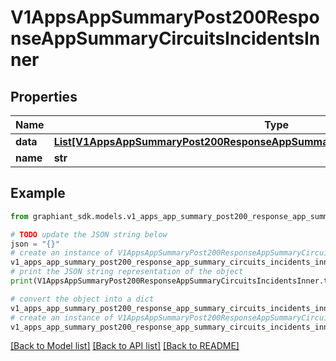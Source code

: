 # V1AppsAppSummaryPost200ResponseAppSummaryCircuitsIncidentsInner


## Properties

Name | Type | Description | Notes
------------ | ------------- | ------------- | -------------
**data** | [**List[V1AppsAppSummaryPost200ResponseAppSummaryCircuitsIncidentsInnerDataInner]**](V1AppsAppSummaryPost200ResponseAppSummaryCircuitsIncidentsInnerDataInner.md) |  | [optional] 
**name** | **str** |  | [optional] 

## Example

```python
from graphiant_sdk.models.v1_apps_app_summary_post200_response_app_summary_circuits_incidents_inner import V1AppsAppSummaryPost200ResponseAppSummaryCircuitsIncidentsInner

# TODO update the JSON string below
json = "{}"
# create an instance of V1AppsAppSummaryPost200ResponseAppSummaryCircuitsIncidentsInner from a JSON string
v1_apps_app_summary_post200_response_app_summary_circuits_incidents_inner_instance = V1AppsAppSummaryPost200ResponseAppSummaryCircuitsIncidentsInner.from_json(json)
# print the JSON string representation of the object
print(V1AppsAppSummaryPost200ResponseAppSummaryCircuitsIncidentsInner.to_json())

# convert the object into a dict
v1_apps_app_summary_post200_response_app_summary_circuits_incidents_inner_dict = v1_apps_app_summary_post200_response_app_summary_circuits_incidents_inner_instance.to_dict()
# create an instance of V1AppsAppSummaryPost200ResponseAppSummaryCircuitsIncidentsInner from a dict
v1_apps_app_summary_post200_response_app_summary_circuits_incidents_inner_from_dict = V1AppsAppSummaryPost200ResponseAppSummaryCircuitsIncidentsInner.from_dict(v1_apps_app_summary_post200_response_app_summary_circuits_incidents_inner_dict)
```
[[Back to Model list]](../README.md#documentation-for-models) [[Back to API list]](../README.md#documentation-for-api-endpoints) [[Back to README]](../README.md)


